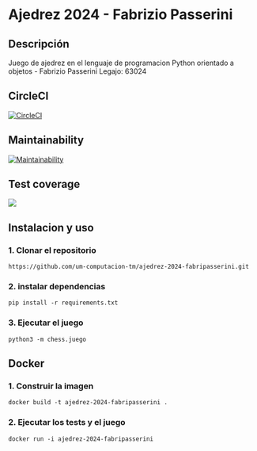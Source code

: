 # Ajedrez 2024 - Fabrizio Passerini
## Descripción
Juego de ajedrez en el lenguaje de programacion Python orientado a objetos - Fabrizio Passerini Legajo: 63024
## CircleCI
[![CircleCI](https://dl.circleci.com/status-badge/img/gh/um-computacion-tm/ajedrez-2024-fabripasserini/tree/main.svg?style=svg)](https://dl.circleci.com/status-badge/redirect/gh/um-computacion-tm/ajedrez-2024-fabripasserini/tree/main)

## Maintainability
[![Maintainability](https://api.codeclimate.com/v1/badges/14734f7470619c87e531/maintainability)](https://codeclimate.com/github/um-computacion-tm/ajedrez-2024-fabripasserini/maintainability)

## Test coverage
<a href="https://codeclimate.com/github/um-computacion-tm/ajedrez-2024-fabripasserini/test_coverage"><img src="https://api.codeclimate.com/v1/badges/14734f7470619c87e531/test_coverage" /></a>

## Instalacion y uso
### 1. Clonar el repositorio
```
https://github.com/um-computacion-tm/ajedrez-2024-fabripasserini.git
```
### 2. instalar dependencias
```
pip install -r requirements.txt
```
### 3. Ejecutar el juego
```
python3 -m chess.juego
```

## Docker
### 1. Construir la imagen
```
docker build -t ajedrez-2024-fabripasserini .
```
### 2. Ejecutar los tests y el juego
```
docker run -i ajedrez-2024-fabripasserini
```